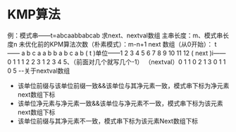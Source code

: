 


# KMP算法
例：模式串——t=abcaabbabcab
求next、nextval数组
主串长度：m、模式串长度n
未优化前的KPM算法次数（朴素模式）：m-n+1
next 数组（从0开始）：
t      ——     a b c a a b b a b c a b
     ( t )单位——1 2 3  4 5 6 7 8 9 10 11 12
( next )i—— 0 1 1 1 2 2 3 1 2 3 4 5、（前面对几个就写几个-1）
（nextval）0 1 1 0 2 1 3 0 1 1 0 5
--关于nextval数组
- 该单位前缀与该单位前缀一致&&该单位与其净元素一致，模式串下标为净元素next数组下标
- 该单位净元素与净元素一致&&该单位与净元素不一致，模式串下标为该元素next数组下标
- 该单位前缀与其净元素不一致，模式串下标为该元素Next数组下标
  

<!--stackedit_data:
eyJoaXN0b3J5IjpbLTE3NjQ1NTU3MDAsLTExMDkyNzE5ODMsLT
IwNzkyMDk4MDYsMTcyMzAwMjg5NywyMDk4NjY3MjE1LC0zMzU0
NDk2MTAsLTE2ODc5MjYzNzhdfQ==
-->
